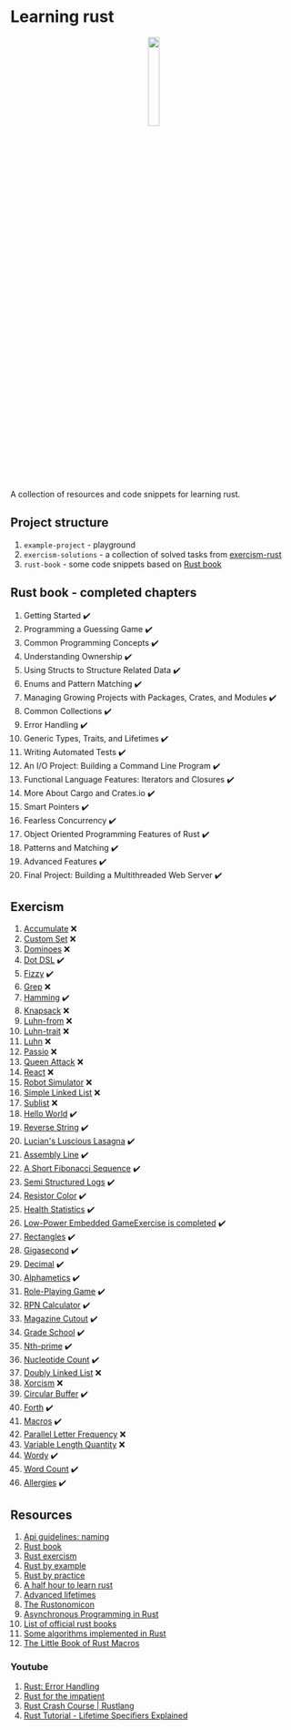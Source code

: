 # Learning rust

<p align="center">
<img src="https://upload.wikimedia.org/wikipedia/commons/d/d5/Rust_programming_language_black_logo.svg" style="width:20%">
</p>

A collection of resources and code snippets for learning rust.

## Project structure

1. `example-project` - playground
2. `exercism-solutions` - a collection of solved tasks from [exercism-rust](https://exercism.org/tracks/rust/exercises)
3. `rust-book` - some code snippets based on [Rust book](https://doc.rust-lang.org/book/title-page.html)

## Rust book - completed chapters

1. Getting Started ✔️
2. Programming a Guessing Game ✔️
3. Common Programming Concepts ✔️
4. Understanding Ownership ✔️
5. Using Structs to Structure Related Data ✔️
6. Enums and Pattern Matching ✔️
7. Managing Growing Projects with Packages, Crates, and Modules ✔️
8. Common Collections ✔️
9. Error Handling ✔️
10. Generic Types, Traits, and Lifetimes ✔️
11. Writing Automated Tests ✔️
12. An I/O Project: Building a Command Line Program ✔️
13. Functional Language Features: Iterators and Closures ✔️
14. More About Cargo and Crates.io ✔️
15. Smart Pointers ✔️
16. Fearless Concurrency ✔️
17. Object Oriented Programming Features of Rust ✔️
18. Patterns and Matching ✔️
19. Advanced Features ✔️
20. Final Project: Building a Multithreaded Web Server ✔️

## Exercism

1. [Accumulate](exercism-solutions/rust/accumulate/src/lib.rs) ❌
2. [Custom Set](exercism-solutions/rust/custom-set/src/lib.rs) ❌
3. [Dominoes](exercism-solutions/rust/dominoes/src/lib.rs) ❌
4. [Dot DSL](exercism-solutions/rust/dot-dsl/src/lib.rs) ✔️
5. [Fizzy](exercism-solutions/rust/fizzy/src/lib.rs) ✔️
6. [Grep](exercism-solutions/rust/grep/src/lib.rs) ❌
7. [Hamming](exercism-solutions/rust/hamming/src/lib.rs) ✔️
8. [Knapsack](exercism-solutions/rust/knapsack/src/lib.rs) ❌
9. [Luhn-from](exercism-solutions/rust/luhn-from/src/lib.rs) ❌
10. [Luhn-trait](exercism-solutions/rust/luhn-trait/src/lib.rs) ❌
11. [Luhn](exercism-solutions/rust/luhn/src/lib.rs) ❌
12. [Passio](exercism-solutions/rust/passio/src/lib.rs) ❌
13. [Queen Attack](exercism-solutions/rust/queen-attack/src/lib.rs) ❌
14. [React](exercism-solutions/rust/react/src/lib.rs) ❌
15. [Robot Simulator](exercism-solutions/rust/robot-simulator/src/lib.rs) ❌
16. [Simple Linked List](exercism-solutions/rust/simple-linked-list/src/lib.rs) ❌
17. [Sublist](exercism-solutions/rust/sublist/src/lib.rs) ❌
18. [Hello World](exercism-solutions/rust/hello-world/src/lib.rs) ✔️
19. [Reverse String](exercism-solutions/rust/reverse-string/src/lib.rs) ✔️
20. [Lucian's Luscious Lasagna](exercism-solutions/rust/lucians-luscious-lasagna/src/lib.rs) ✔️
21. [Assembly Line](exercism-solutions/rust/assembly-line/src/lib.rs) ✔️
22. [A Short Fibonacci Sequence](exercism-solutions/rust/short-fibonacci/src/lib.rs) ✔️
23. [Semi Structured Logs](exercism-solutions/rust/semi-structured-logs/src/lib.rs) ✔️
24. [Resistor Color](exercism-solutions/rust/resistor-color/src/lib.rs) ✔️
25. [Health Statistics](exercism-solutions/rust/health-statistics/src/lib.rs) ✔️
26. [Low-Power Embedded GameExercise is completed](exercism-solutions/rust/low-power-embedded-game/src/lib.rs) ✔️
27. [Rectangles](exercism-solutions/rust/rectangles/src/lib.rs) ✔️
28. [Gigasecond](exercism-solutions/rust/gigasecond/src/lib.rs) ✔️
29. [Decimal](exercism-solutions/rust/decimal/src/lib.rs) ✔️
30. [Alphametics](exercism-solutions/rust/alphametics/src/lib.rs) ✔️
31. [Role-Playing Game](exercism-solutions/rust/role-playing-game/src/lib.rs) ✔️
32. [RPN Calculator](exercism-solutions/rust/rpn-calculator/src/lib.rs) ✔️
33. [Magazine Cutout](exercism-solutions/rust/magazine-cutout/src/lib.rs) ✔️
34. [Grade School](exercism-solutions/rust/grade-school/src/lib.rs) ✔️
35. [Nth-prime](exercism-solutions/rust/nth-prime/src/lib.rs) ✔️
36. [Nucleotide Count](exercism-solutions/rust/nucleotide-count/src/lib.rs) ✔️
37. [Doubly Linked List](exercism-solutions/rust/doubly-linked-list/src/lib.rs) ❌
38. [Xorcism](exercism-solutions/rust/xorcism/src/lib.rs) ❌
39. [Circular Buffer](exercism-solutions/rust/circular-buffer/src/lib.rs) ✔️
40. [Forth](exercism-solutions/rust/forth/src/lib.rs) ✔️
41. [Macros](exercism-solutions/rust/macros/src/lib.rs) ✔️
42. [Parallel Letter Frequency](exercism-solutions/rust/parallel-letter-frequency/src/lib.rs) ❌
43. [Variable Length Quantity](exercism-solutions/rust/variable-length-quantity/src/lib.rs) ❌
44. [Wordy](exercism-solutions/rust/wordy/src/lib.rs) ✔️
45. [Word Count](exercism-solutions/rust/word-count/src/lib.rs) ✔️
46. [Allergies](exercism-solutions/rust/allergies/src/lib.rs) ✔️

## Resources

1. [Api guidelines: naming](https://rust-lang.github.io/api-guidelines/naming.html)
2. [Rust book](https://doc.rust-lang.org/book/title-page.html)
3. [Rust exercism](https://exercism.org/tracks/rust/exercises)
4. [Rust by example](https://doc.rust-lang.org/rust-by-example/)
5. [Rust by practice](https://practice.rs/why-exercise.html)
6. [A half hour to learn rust](https://fasterthanli.me/articles/a-half-hour-to-learn-rust)
7. [Advanced lifetimes](http://web.mit.edu/rust-lang_v1.25/arch/amd64_ubuntu1404/share/doc/rust/html/book/second-edition/ch19-02-advanced-lifetimes.html)
8. [The Rustonomicon](https://doc.rust-lang.org/nomicon/intro.html)
9. [Asynchronous Programming in Rust](https://rust-lang.github.io/async-book/01_getting_started/01_chapter.html)
10. [List of official rust books](https://lborb.github.io/book/official.html)
11. [Some algorithms implemented in Rust](https://github.com/TheAlgorithms/Rust)
12. [The Little Book of Rust Macros](https://veykril.github.io/tlborm/)

### Youtube

1. [Rust: Error Handling](https://www.youtube.com/watch?v=y3wUCb-uS3g&t=840s&ab_channel=TheDevMethod)
2. [Rust for the impatient](https://www.youtube.com/watch?v=br3GIIQeefY&ab_channel=NoBoilerplate)
3. [Rust Crash Course | Rustlang](https://www.youtube.com/watch?v=zF34dRivLOw&t=5672s&ab_channel=TraversyMedia)
4. [Rust Tutorial - Lifetime Specifiers Explained](https://www.youtube.com/watch?v=QoEX-Vu-R6k&ab_channel=BinaryAdventure)
